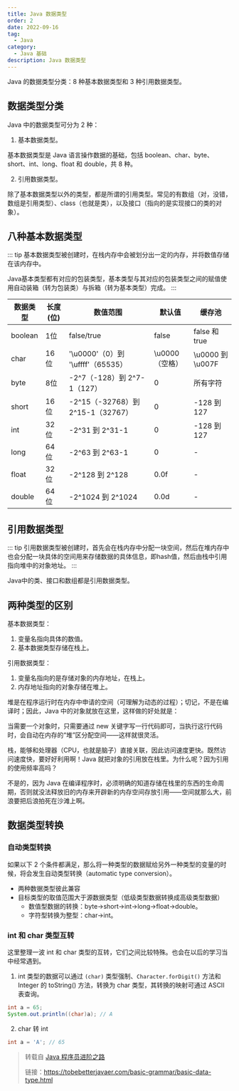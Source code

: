```yaml
---
title: Java 数据类型
order: 2
date: 2022-09-16
tag:
  - Java
category:
  - Java 基础
description: Java 数据类型
---
```


Java 的数据类型分类：8 种基本数据类型和 3 种引用数据类型。
<!-- more -->

## 数据类型分类

Java 中的数据类型可分为 2 种：

1. 基本数据类型。

基本数据类型是 Java 语言操作数据的基础，包括 boolean、char、byte、short、int、long、float 和 double，共 8 种。

2. 引用数据类型。

除了基本数据类型以外的类型，都是所谓的引用类型。常见的有数组（对，没错，数组是引用类型）、class（也就是类），以及接口（指向的是实现接口的类的对象）。

## 八种基本数据类型

::: tip
基本数据类型被创建时，在栈内存中会被划分出一定的内存，并将数值存储在该内存中。

Java基本类型都有对应的包装类型，基本类型与其对应的包装类型之间的赋值使用自动装箱（转为包装类）与拆箱（转为基本类型）完成。
:::

| 数据类型 | 长度(位) | 数值范围                    | 默认值         | 缓存池 |
| -------- | ---------| ------------------------------ | ----------- | -------------- |
| boolean  | 1位    | false/true                        | false       | false 和 true    |
| char     | 16位  | '\u0000'（0）到 '\uffff'（65535） | \u0000（空格） | \u0000 到 \u007F |
| byte     | 8位  | -2^7（-128）到 2^7-1（127）        | 0             | 所有字符       |
| short    | 16位  | -2^15（-32768）到 2^15-1（32767）  | 0             | -128 到 127      |
| int      | 32位  | -2^31 到 2^31-1                     | 0            | -128 到 127      |
| long     | 64位  | -2^63 到 2^63-1                     | 0            |       -     |
| float    | 32位  | -2^128 到 2^128                     | 0.0f         |       -        |
| double   | 64位  | -2^1024 到 2^1024                   | 0.0d         |       -        |

## 引用数据类型

::: tip
引用数据类型被创建时，首先会在栈内存中分配一块空间，然后在堆内存中也会分配一块具体的空间用来存储数据的具体信息，即hash值，然后由栈中引用指向堆中的对象地址。
:::

Java中的类、接口和数组都是引用数据类型。

## 两种类型的区别

基本数据类型：

1. 变量名指向具体的数值。
2. 基本数据类型存储在栈上。

引用数据类型：

1. 变量名指向的是存储对象的内存地址，在栈上。
2. 内存地址指向的对象存储在堆上。

堆是在程序运行时在内存中申请的空间（可理解为动态的过程）；切记，不是在编译时；因此，Java 中的对象就放在这里，这样做的好处就是：

当需要一个对象时，只需要通过 new 关键字写一行代码即可，当执行这行代码时，会自动在内存的“堆”区分配空间——这样就很灵活。

栈，能够和处理器（CPU，也就是脑子）直接关联，因此访问速度更快。既然访问速度快，要好好利用啊！Java 就把对象的引用放在栈里。为什么呢？因为引用的使用频率高吗？

不是的，因为 Java 在编译程序时，必须明确的知道存储在栈里的东西的生命周期，否则就没法释放旧的内存来开辟新的内存空间存放引用——空间就那么大，前浪要把后浪拍死在沙滩上啊。

## 数据类型转换

### 自动类型转换

如果以下 2 个条件都满足，那么将一种类型的数据赋给另外一种类型的变量的时候，将会发生自动类型转换（automatic type conversion）。

- 两种数据类型彼此兼容
- 目标类型的取值范围大于源数据类型（低级类型数据转换成高级类型数据）
  - 数值型数据的转换：byte→short→int→long→float→double。  
  - 字符型转换为整型：char→int。


### int 和 char 类型互转

这里整理一波 int 和 char 类型的互转，它们之间比较特殊。也会在以后的学习当中经常遇到。

1. int 类型的数据可以通过 `(char)` 类型强制、`Character.forDigit()` 方法和Integer 的 toString() 方法，转换为 char 类型，其转换的映射可通过 ASCII 表查询。

```Java
int a = 65;
System.out.println((char)a); // A
```

2. char 转 int

```java
int a = 'A'; // 65
```

> 转载自 [Java 程序员进阶之路](https://tobebetterjavaer.com/basic-grammar/basic-data-type.html)
> 
> 链接：https://tobebetterjavaer.com/basic-grammar/basic-data-type.html




